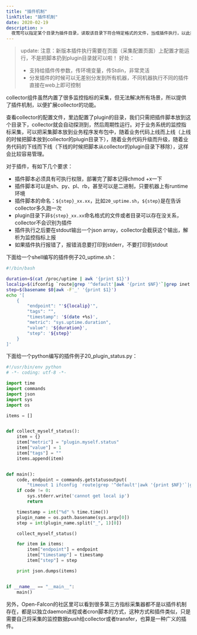 ```yaml
---
title: "插件机制"
linkTitle: "插件机制"
date: 2020-02-19
description: >
  夜莺可以指定某个目录为插件目录，读取该目录下符合特定格式的文件，当成插件执行，以此扩展collector的能力
---
```


> update: 注意：新版本插件执行需要在页面（采集配置页面）上配置才能运行，不是把脚本扔到plugin目录就可以啦！
> 好处：
> - 支持给插件传参数，传环境变量，传Stdin，非常灵活
> - 分发插件的时候可以无差别分发到所有机器，不同机器执行不同的插件直接在web上即可控制

collector组件虽然内置了很多监控指标的采集，但无法解决所有场景，所以提供了插件机制，以便扩展collector的功能。

查看collector的配置文件，里边配置了plugin的目录，我们只需把插件脚本放到这个目录下，collector就会自动探测到，然后周期性运行。对于业务系统的监控指标采集，可以把采集脚本放到业务程序发布包中，随着业务代码上线而上线（上线的时候把脚本放到collector的plugin目录下），随着业务代码升级而升级，随着业务代码的下线而下线（下线的时候把脚本从collector的plugin目录下移除），这样会比较容易管理。

对于插件，有如下几个要求：

- 插件脚本必须具有可执行权限，部署完了脚本记得chmod +x一下
- 插件脚本可以是sh、py、pl、rb，甚至可以是二进制，只要机器上有runtime环境
- 插件脚本的命名：`${step}_xx.xx`，比如`20_uptime.sh`，`${step}`是在告诉collector多久跑一次
- plugin目录下非`${step}_xx.xx`命名格式的文件或者目录可以存在没关系，collector不会识别为插件
- 插件执行之后要在stdout输出一个json array，collector会截获这个输出，解析为监控指标上报
- 如果插件执行报错了，报错消息要打印到stderr，不要打印到stdout

下面给一个shell编写的插件例子20_uptime.sh：

```bash
#!/bin/bash

duration=$(cat /proc/uptime | awk '{print $1}')
localip=$(ifconfig `route|grep '^default'|awk '{print $NF}'`|grep inet|awk '{print $2}'|awk -F ':' '{print $NF}'|head -n 1)
step=$(basename $0|awk -F'_' '{print $1}')
echo '[
    {
        "endpoint": "'${localip}'",
        "tags": "",
        "timestamp": '$(date +%s)',
        "metric": "sys.uptime.duration",
        "value": '${duration}',
        "step": '${step}'
    }
]'
```

下面给一个python编写的插件例子20_plugin_status.py：

```python
#!/usr/bin/env python
# -*- coding: utf-8 -*-

import time
import commands
import json
import sys
import os

items = []


def collect_myself_status():
    item = {}
    item["metric"] = "plugin.myself.status"
    item["value"] = 1
    item["tags"] = ""
    items.append(item)


def main():
    code, endpoint = commands.getstatusoutput(
        "timeout 1 ifconfig `route|grep '^default'|awk '{print $NF}'`|grep inet|awk '{print $2}'|awk -F ':' '{print $NF}'|head -n 1")
    if code != 0:
        sys.stderr.write('cannot get local ip')
        return

    timestamp = int("%d" % time.time())
    plugin_name = os.path.basename(sys.argv[0])
    step = int(plugin_name.split("_", 1)[0])

    collect_myself_status()

    for item in items:
        item["endpoint"] = endpoint
        item["timestamp"] = timestamp
        item["step"] = step

    print json.dumps(items)


if __name__ == "__main__":
    main()
```

另外，Open-Falcon的社区里可以看到很多第三方指标采集器都不是以插件机制存在，都是以独立daemon进程或者cron脚本的方式，这种方式和插件类似，只是需要自己将采集的监控数据push给collector或者transfer，也算是一种广义的插件。

